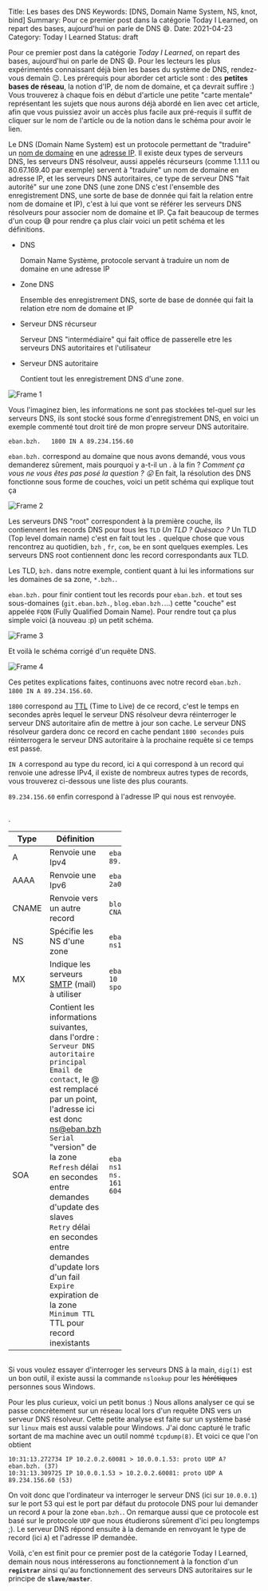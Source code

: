 Title: Les bases des DNS
Keywords: [DNS, Domain Name System, NS, knot, bind]
Summary: Pour ce premier post dans la catégorie Today I Learned, on repart des bases, aujourd'hui on parle de DNS 😄.
Date: 2021-04-23
Category: Today I Learned
Status: draft

Pour ce premier post dans la catégorie *Today I Learned*, on repart des bases, aujourd'hui on parle de DNS 😄. Pour les lecteurs les plus expérimentés connaissant déjà bien les bases du système de DNS, rendez-vous demain 😉. Les prérequis pour aborder cet article sont : des **petites bases de réseau**, la notion d'IP, de nom de domaine, et ça devrait suffire :) Vous trouverez à chaque fois en début d'article une petite "carte mentale" représentant les sujets que nous aurons déjà abordé en lien avec cet article, afin que vous puissiez avoir un accès plus facile aux pré-requis il suffit de cliquer sur le nom de l'article ou de la notion dans le schéma pour avoir le lien.

Le DNS (Domain Name System) est un protocole permettant de "traduire" un [nom de domaine](https://www.wikiwand.com/en/Domain_name) en une [adresse IP](https://www.wikiwand.com/en/IP_address). Il existe deux types de serveurs DNS, les serveurs DNS résolveur, aussi appelés récurseurs (comme 1.1.1.1 ou 80.67.169.40 par exemple) servent à "traduire" un nom de domaine en adresse IP, et les serveurs DNS autoritaires, ce type de serveur DNS "fait autorité" sur une zone DNS (une zone DNS c'est l'ensemble des enregistrement DNS, une sorte de base de donnée qui fait la relation entre nom de domaine et IP), c'est à lui que vont se référer les serveurs DNS résolveurs pour associer nom de domaine et IP. Ça fait beaucoup de termes d'un coup 😅 pour rendre ça plus clair voici un petit schéma et les définitions.

- DNS

    Domain Name Système, protocole servant à traduire un nom de domaine en une adresse IP

- Zone DNS

    Ensemble des enregistrement DNS, sorte de base de donnée qui fait la relation etre nom de domaine et IP

- Serveur DNS récurseur

    Serveur DNS "intermédiaire" qui fait office de passerelle etre les serveurs DNS autoritaires et l'utilisateur

- Serveur DNS autoritaire

    Contient tout les enregistrement DNS d'une zone.

![Frame 1](/static/img/les-bases-des-dns/schema1.png)

Vous l'imaginez bien, les informations ne sont pas stockées tel-quel sur les serveurs DNS, ils sont stocké sous forme d'enregistrement DNS, en voici un exemple commenté tout droit tiré de mon propre serveur DNS autoritaire.

```
eban.bzh.	1800 IN A 89.234.156.60
```

`eban.bzh.` correspond au domaine que nous avons demandé, vous vous demanderez sûrement, mais pourquoi y a-t-il un . à la fin ? *Comment ça vous ne vous êtes pas posé la question ? 😛* En fait, la résolution des DNS fonctionne sous forme de couches, voici un petit schéma qui explique tout ça

![Frame 2](/static/img/les-bases-des-dns/schema2.png)

Les serveurs DNS "root" correspondent à la première couche, ils contiennent les records DNS pour tous les `TLD` *Un TLD ? Quèsaco ?* Un TLD (Top level domain name) c'est en fait tout les `.` quelque chose que vous rencontrez au quotidien, `bzh` , `fr`, `com`, `be` en sont quelques exemples. Les serveurs DNS root contiennent donc les record correspondants aux TLD. 

Les TLD, `bzh.` dans notre exemple, contient quant à lui les informations sur les domaines de sa zone, `*.bzh.`. 

`eban.bzh.` pour finir contient tout les records pour `eban.bzh.` et tout ses sous-domaines (`git.eban.bzh.`, `blog.eban.bzh.`...) cette "couche" est appelée `FQDN` (Fully Qualified Domain Name). Pour rendre tout ça plus simple voici (à nouveau :p) un petit schéma.

![Frame 3](/static/img/les-bases-des-dns/schema3.png)

Et voilà le schéma corrigé d'un requête DNS.

![Frame 4](/static/img/les-bases-des-dns/schema4.png)

Ces petites explications faites, continuons avec notre record `eban.bzh.	1800 IN A 89.234.156.60`.

`1800` correspond au [TTL](https://www.wikiwand.com/fr/Time_to_Live) (Time to Live) de ce record, c'est le temps en secondes après lequel le serveur DNS résolveur devra réinterroger le serveur DNS autoritaire afin de mettre à jour son cache. Le serveur DNS résolveur gardera donc ce record en cache pendant `1800 secondes` puis réinterrogera le serveur DNS autoritaire à la prochaine requête si ce temps est passé.

`IN A` correspond au type du record, ici `A` qui correspond à un record qui renvoie une adresse IPv4, il existe de nombreux autres types de records, vous trouverez ci-dessous une liste des plus courants.

`89.234.156.60` enfin correspond à l'adresse IP qui nous est renvoyée.

<div style="overflow-x:auto; width:45%;">

.

|Type |Définition                                                                                                                                                                                                                                                                                                                                                                                             |Exemple                                                                             |
|-----|-------------------------------------------------------------------------------------------------------------------------------------------------------------------------------------------------------------------------------------------------------------------------------------------------------------------------------------------------------------------------------------------------------|------------------------------------------------------------------------------------|
|A    |Renvoie une Ipv4                                                                                                                                                                                                                                                                                                                                                                                       |`eban.bzh. 1800 IN A 89.234.156.60`                                                   |
|AAAA |Renvoie une Ipv6                                                                                                                                                                                                                                                                                                                                                                                       |`eban.bzh. 1800 IN AAAA 2a03:7220:8083:3c00::1`                                       |
|CNAME|Renvoie vers un autre record                                                                                                                                                                                                                                                                                                                                                                           |`blog.eban.bzh. 1800 IN CNAME veil.eban.bzh.`                                         |
|NS   |Spécifie les NS d'une zone                                                                                                                                                                                                                                                                                                                                                                             |`eban.bzh. 1800 IN NS ns1.eban.bzh.`                                                  |
|MX   |Indique les serveurs [SMTP](https://www.wikiwand.com/fr/Simple_Mail_Transfer_Protocol) (mail) à utiliser                                                                                                                                                                                                                                                                                                       |`eban.bzh. 1800 IN MX 10 spool.mail.gandi.net.`                                       |
|SOA  |Contient les informations suivantes, dans l'ordre : <br>  `Serveur DNS autoritaire principal` <br> `Email de contact`, le @ est remplacé par un point, l'adresse ici est donc ns@eban.bzh <br> `Serial` "version" de la zone <br> `Refresh` délai en secondes entre demandes d'update des slaves <br> `Retry` délai en secondes entre demandes d'update lors d'un fail <br> `Expire` expiration de la zone <br> `Minimum TTL` TTL pour record inexistants|`eban.bzh. 86400 IN SOA ns1.eban.bzh. ns.eban.bzh. 1618240745 10800 3600 604800 10800`|

</div>

Si vous voulez essayer d'interroger les serveurs DNS à la main, `dig(1)` est un bon outil, il existe aussi la commande `nslookup` pour les ~~hérétiques~~ personnes sous Windows.

Pour les plus curieux, voici un petit bonus :) Nous allons analyser ce qui se passe concrètement sur un réseau local lors d'un requête DNS vers un serveur DNS résolveur.
Cette petite analyse est faite sur un système basé sur `linux` mais est aussi valable pour Windows. J'ai donc capturé le trafic sortant de ma machine avec un outil nommé `tcpdump(8)`. Et voici ce que l'on obtient

```
10:31:13.272734 IP 10.2.0.2.60081 > 10.0.0.1.53: proto UDP A? eban.bzh. (37)
10:31:13.309725 IP 10.0.0.1.53 > 10.2.0.2.60081: proto UDP A 89.234.156.60 (53)
```

On voit donc que l'ordinateur va interroger le serveur DNS (ici sur `10.0.0.1`) sur le port 53 qui est le port par défaut du protocole DNS pour lui demander un record `A` pour la zone `eban.bzh.`. On remarque aussi que ce protocole est basé sur le protocole `UDP` que nous étudierons sûrement d'ici peu longtemps ;). Le serveur DNS répond ensuite à la demande en renvoyant le type de record (ici `A`) et l'adresse IP demandée.

Voilà, c'en est finit pour ce premier post de la catégorie Today I Learned, demain nous nous intéresserons au fonctionnement à la fonction d'un **`registrar`** ainsi qu'au fonctionnement des serveurs DNS autoritaires sur le principe de **`slave/master`**.
